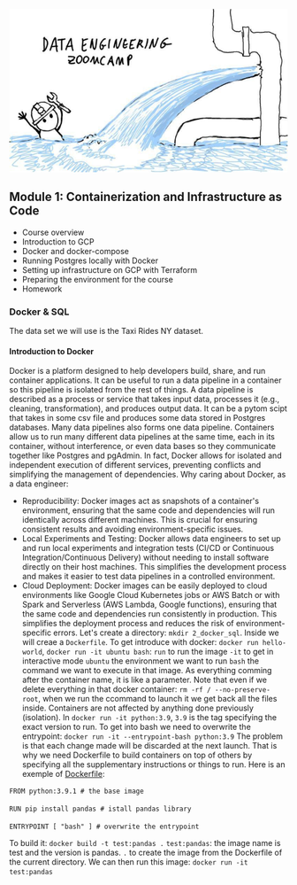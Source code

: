 <p align="center">
    <img width="1200" src="../images/data-eng-illus.jpg" alt="Data Engineering Zoomcamp Illustration">
</p>

## Module 1: Containerization and Infrastructure as Code

* Course overview
* Introduction to GCP
* Docker and docker-compose
* Running Postgres locally with Docker
* Setting up infrastructure on GCP with Terraform
* Preparing the environment for the course
* Homework


### Docker & SQL

The data set we will use is the Taxi Rides NY dataset.

#### Introduction to Docker

Docker is a platform designed to help developers build, share, and run container applications. It can be useful to run a data pipeline in a container so this pipeline is isolated from the rest of things. A data pipeline is described as a process or service that takes input data, processes it (e.g., cleaning, transformation), and produces output data. It can be a pytom scipt that takes in some csv file and produces some data stored in Postgres databases. Many data pipelines also forms one data pipeline. Containers allow us to run many different data pipelines at the same time, each in its container, without interference, or even data bases so they communicate together like Postgres and pgAdmin. In fact, Docker allows for isolated and independent execution of different services, preventing conflicts and simplifying the management of dependencies. 
Why caring about Docker, as a data engineer:
- Reproducibility: Docker images act as snapshots of a container's environment, ensuring that the same code and dependencies will run identically across different machines. This is crucial for ensuring consistent results and avoiding environment-specific issues.
- Local Experiments and Testing: Docker allows data engineers to set up and run local experiments and integration tests (CI/CD or Continuous Integration/Continuous Delivery) without needing to install software directly on their host machines. This simplifies the development process and makes it easier to test data pipelines in a controlled environment.
- Cloud Deployment: Docker images can be easily deployed to cloud environments like Google Cloud Kubernetes jobs or AWS Batch or with Spark and Serverless (AWS Lambda, Google functions), ensuring that the same code and dependencies run consistently in production. This simplifies the deployment process and reduces the risk of environment-specific errors.
Let's create a directory: `mkdir 2_docker_sql`. Inside we will creae a `Dockerfile`. To get introduce with docker: `docker run hello-world`,
`docker run -it ubuntu bash`:
`run` to run the image
`-it` to get in interactive mode
`ubuntu` the environment we want to run
`bash` the command we want to execute in that image. As everything comming after the container name, it is like a parameter. Note that even if we delete everything in that docker container: `rm -rf / --no-preserve-root`, when we run the ccommand to launch it we get back all the files inside. Containers are not affected by anything done previously (isolation).
In `docker run -it python:3.9`, `3.9` is the tag specifying the exact version to run. To get into bash we need to overwrite the entrypoint:
`docker run -it --entrypoint-bash python:3.9` The problem is that each change made will be discarded at the next launch. That is why we need Dockerfile to build containers on top of others by specifying all the supplementary instructions or things to run. Here is an exemple of [Dockerfile](./2_docker_sql/Dockerfile):

```docker
FROM python:3.9.1 # the base image

RUN pip install pandas # istall pandas library

ENTRYPOINT [ "bash" ] # overwrite the entrypoint
```
To build it: `docker build -t test:pandas .`
`test:pandas`: the image name is test and the version is pandas.
`.` to create the image from the Dockerfile of the current directory. We can then run this image: `docker run -it test:pandas`




















